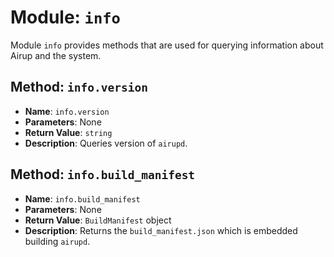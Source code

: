 # Module: `info`
Module `info` provides methods that are used for querying information about Airup and the system.

## Method: `info.version`
- **Name**: `info.version`
- **Parameters**: None
- **Return Value**: `string`
- **Description**: Queries version of `airupd`.

 ## Method: `info.build_manifest`
 - **Name**: `info.build_manifest`
 - **Parameters**: None
 - **Return Value**: `BuildManifest` object
 - **Description**: Returns the `build_manifest.json` which is embedded building `airupd`.
 